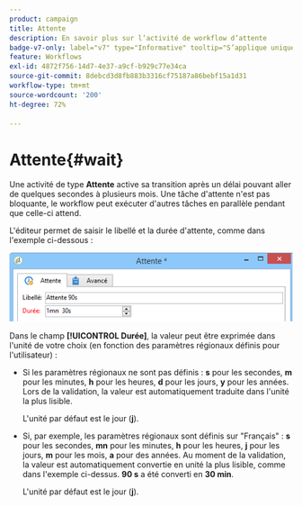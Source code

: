 ```yaml
---
product: campaign
title: Attente
description: En savoir plus sur l’activité de workflow d’attente
badge-v7-only: label="v7" type="Informative" tooltip="S’applique uniquement à Campaign Classic v7"
feature: Workflows
exl-id: 4872f756-14d7-4e37-a9cf-b929c77e34ca
source-git-commit: 8debcd3d8fb883b3316cf75187a86bebf15a1d31
workflow-type: tm+mt
source-wordcount: '200'
ht-degree: 72%

---
```


# Attente{#wait}



Une activité de type **Attente** active sa transition après un délai pouvant aller de quelques secondes à plusieurs mois. Une tâche d&#39;attente n&#39;est pas bloquante, le workflow peut exécuter d&#39;autres tâches en parallèle pendant que celle-ci attend.

L&#39;éditeur permet de saisir le libellé et la durée d&#39;attente, comme dans l&#39;exemple ci-dessous :

![](assets/edit_wait.png)

Dans le champ **[!UICONTROL Durée]**, la valeur peut être exprimée dans l&#39;unité de votre choix (en fonction des paramètres régionaux définis pour l&#39;utilisateur) :

* Si les paramètres régionaux ne sont pas définis : **s** pour les secondes, **m** pour les minutes, **h** pour les heures, **d** pour les jours, **y** pour les années. Lors de la validation, la valeur est automatiquement traduite dans l&#39;unité la plus lisible.

  L&#39;unité par défaut est le jour (**j**).

* Si, par exemple, les paramètres régionaux sont définis sur &quot;Français&quot; : **s** pour les secondes, **mn** pour les minutes, **h** pour les heures, **j** pour les jours, **m** pour les mois, **a** pour des années. Au moment de la validation, la valeur est automatiquement convertie en unité la plus lisible, comme dans l&#39;exemple ci-dessus. **90 s** a été converti en **30 min**.

  L&#39;unité par défaut est le jour (**j**).
